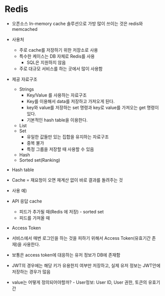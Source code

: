 # Redis
- 오픈소스 In-memory cache  솔루션으로 가방 많이 쓰이는 것은 redis와 memcached
- 사용처
  - 주로 cache를 저장하기 위한 저장소로 사용
  - 특수한 케이스는 DB 자체로 Redis를 사용
    - SQL은 지원하지 않음
  - 주로 대규모 서비스를 하는 곳에서 많이 사용함
- 제공 자료구조
  - Strings
    - Key/Value 를 사용하는 자료구조
    - Key를 이용해서 data를 저장하고 가져오게 된다.
    - key와 value를 저장하는 set 명령과 key로 value를 가져오는 get 명령이 있다.
    - 기본적인 hash table을 이용한다.
  - List
  - Set
    - 유일한 값들만 있는 집합을 유지하는 자료구조
    - 중복 불가
    - 특정 그룹을 저장할 때 사용할 수 있음
  - Hash
  - Sorted set(Ranking)

- Hash table


- Cache = 재요청이 오면 재계산 없이 바로 결과를 돌려주는 것
- 사용 예) 
- API 응답 cache 
  - 피드가 추가될 때(Redis 에 저장) - sorted set
  - 피드를 가져올 때
 - Access Token
  - 서비스에서 매번 로그인을 하는 것을 피하기 위해서 Access Token(유효기간 존재)을 사용한다.
  - 보통은 access token에 대응하는 유저 정보가 DB에 존재함
  - JWT의 경우에는 해당 키가 유용한지 여부만 저장하고, 실제 유저 정보는 JWT안에 저장하는 경우가 많음
  - value는 어떻게 정의되어야할까? - User정보: User ID, User 권한, 토큰의 유효기간

